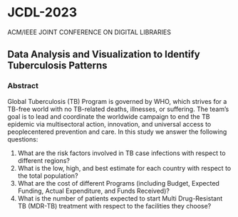 # JCDL-2023
ACM/IEEE JOINT CONFERENCE ON DIGITAL LIBRARIES

## Data Analysis and Visualization to Identify Tuberculosis Patterns

### Abstract
Global Tuberculosis (TB) Program is governed by
WHO, which strives for a TB-free world with no TB-related
deaths, illnesses, or suffering. The team’s goal is to lead and
coordinate the worldwide campaign to end the TB epidemic via
multisectoral action, innovation, and universal access to peoplecentered
prevention and care. In this study we answer the
following questions:
1) What are the risk factors involved in TB case infections
with respect to different regions?
2) What is the low, high, and best estimate for each country
with respect to the total population?
3) What are the cost of different Programs (including Budget,
Expected Funding, Actual Expenditure, and Funds
Received)?
4) What is the number of patients expected to start Multi
Drug-Resistant TB (MDR-TB) treatment with respect to
the facilities they choose?
